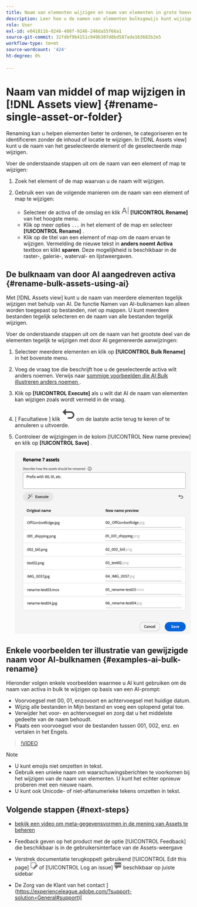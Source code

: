 ```yaml
---
title: Naam van elementen wijzigen en naam van elementen in grote hoeveelheden wijzigen in  [!DNL Assets view]
description: Leer hoe u de namen van elementen bulksgewijs kunt wijzigen met de nieuwe gebruikersinterface van Assets (Assets-weergave). Hiermee kunt u de naam van meerdere elementen tegelijk wijzigen.
role: User
exl-id: e041811b-0246-408f-9246-248da55f66a1
source-git-commit: 32fdbf9b4151c949b307d8bd587ade163682b2e5
workflow-type: tm+mt
source-wordcount: '424'
ht-degree: 0%

---
```


# Naam van middel of map wijzigen in [!DNL Assets view] {#rename-single-asset-or-folder}

Renaming kan u helpen elementen beter te ordenen, te categoriseren en te identificeren zonder de inhoud of locatie te wijzigen. In [!DNL Assets view] kunt u de naam van het geselecteerde element of de geselecteerde map wijzigen.

Voer de onderstaande stappen uit om de naam van een element of map te wijzigen:

1. Zoek het element of de map waarvan u de naam wilt wijzigen.

1. Gebruik een van de volgende manieren om de naam van een element of map te wijzigen:

   * Selecteer de activa of de omslag en klik ![ anders noemen pictogram ](assets/do-not-localize/rename-icon.png) **[!UICONTROL Rename]** van het hoogste menu.
   * Klik op meer opties `...` in het element of de map en selecteer **[!UICONTROL Rename]** .
   * Klik op de titel van een element of map om de naam ervan te wijzigen. Vermelding de nieuwe tekst in **anders noemt Activa** textbox en klikt **sparen**. Deze mogelijkheid is beschikbaar in de raster-, galerie-, waterval- en lijstweergaven.

## De bulknaam van door AI aangedreven activa {#rename-bulk-assets-using-ai}

Met [!DNL Assets view] kunt u de naam van meerdere elementen tegelijk wijzigen met behulp van AI. De functie Namen van AI-bulknamen kan alleen worden toegepast op bestanden, niet op mappen. U kunt meerdere bestanden tegelijk selecteren en de naam van alle bestanden tegelijk wijzigen.

Voer de onderstaande stappen uit om de naam van het grootste deel van de elementen tegelijk te wijzigen met door AI gegenereerde aanwijzingen:

1. Selecteer meerdere elementen en klik op **[!UICONTROL Bulk Rename]** in het bovenste menu.

1. Voeg de vraag toe die beschrijft hoe u de geselecteerde activa wilt anders noemen. Verwijs naar [ sommige voorbeelden die AI Bulk illustreren anders noemen ](#examples-ai-bulk-rename).

1. Klik op **[!UICONTROL Execute]** als u wilt dat AI de naam van elementen kan wijzigen zoals wordt vermeld in de vraag.

1. [ Facultatieve ] klik ![ ongedaan maken pictogram ](assets/do-not-localize/undo.svg) om de laatste actie terug te keren of te annuleren u uitvoerde.

1. Controleer de wijzigingen in de kolom [!UICONTROL New name preview] en klik op **[!UICONTROL Save]** .

   ![ AI bulkanders noemen ](assets/ai-bulk-rename.png)

## Enkele voorbeelden ter illustratie van gewijzigde naam voor AI-bulknamen {#examples-ai-bulk-rename}

Hieronder volgen enkele voorbeelden waarmee u AI kunt gebruiken om de naam van activa in bulk te wijzigen op basis van een AI-prompt:

* Voorvoegsel met 00, 01, enzovoort en achtervoegsel met huidige datum.
* Wijzig alle bestanden in Mijn bestand en voeg een oplopend getal toe.
* Verwijder het voor- en achtervoegsel en zorg dat u het middelste gedeelte van de naam behoudt.
* Plaats een voorvoegsel voor de bestanden tussen 001, 002, enz. en vertalen in het Engels.

>[!VIDEO](https://video.tv.adobe.com/v/3440975)

>[!NOTE]
>
> * U kunt emojis niet omzetten in tekst.
> * Gebruik een unieke naam om waarschuwingsberichten te voorkomen bij het wijzigen van de naam van elementen. U kunt het echter opnieuw proberen met een nieuwe naam.
> * U kunt ook Unicode- of niet-alfanumerieke tekens omzetten in tekst.

## Volgende stappen {#next-steps}

* [ bekijk een video om meta-gegevensvormen in de mening van Assets te beheren ](https://experienceleague.adobe.com/docs/experience-manager-learn/assets-essentials/configuring/metadata-forms.html)

* Feedback geven op het product met de optie [!UICONTROL Feedback] die beschikbaar is in de gebruikersinterface van de Assets-weergave

* Verstrek documentatie terugkoppelt gebruikend [!UICONTROL Edit this page] ![ uitgeeft de pagina ](assets/do-not-localize/edit-page.png) of [!UICONTROL Log an issue] ![ creeer een kwestie GitHub ](assets/do-not-localize/github-issue.png) beschikbaar op juiste sidebar

* De Zorg van de Klant van het contact ](https://experienceleague.adobe.com/?support-solution=General#support)[
